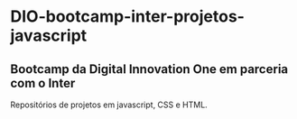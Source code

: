 # DIO-bootcamp-inter-projetos-javascript
## Bootcamp da Digital Innovation One em parceria com o Inter

Repositórios de projetos em javascript, CSS e HTML.
